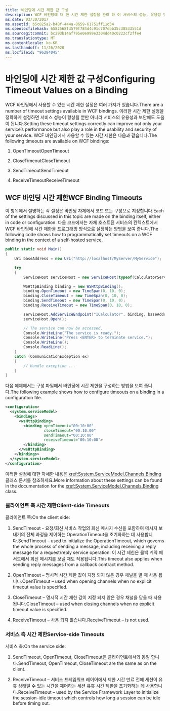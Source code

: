 ```yaml
---
title: 바인딩에 시간 제한 값 구성
description: WCF 바인딩에 대 한 시간 제한 설정을 관리 하 여 서비스의 성능, 유용성 및 보안을 개선 하는 방법에 대해 알아봅니다.
ms.date: 03/30/2017
ms.assetid: b5c825a2-b48f-444a-8659-61751ff11d34
ms.openlocfilehash: 6582568f3579f784d4c91c707dbb35c38533551d
ms.sourcegitcommit: bc293b14af795e0e999e3304dd40c0222cf2ffe4
ms.translationtype: MT
ms.contentlocale: ko-KR
ms.lasthandoff: 11/26/2020
ms.locfileid: "96284045"
---
```

# <a name="configuring-timeout-values-on-a-binding"></a><span data-ttu-id="45b54-103">바인딩에 시간 제한 값 구성</span><span class="sxs-lookup"><span data-stu-id="45b54-103">Configuring Timeout Values on a Binding</span></span>

<span data-ttu-id="45b54-104">WCF 바인딩에서 사용할 수 있는 시간 제한 설정은 여러 가지가 있습니다.</span><span class="sxs-lookup"><span data-stu-id="45b54-104">There are a number of timeout settings available in WCF bindings.</span></span> <span data-ttu-id="45b54-105">이러한 시간 제한 설정을 정확하게 설정하면 서비스 성능이 향상될 뿐만 아니라 서비스의 유용성과 보안에도 도움이 됩니다.</span><span class="sxs-lookup"><span data-stu-id="45b54-105">Setting these timeout settings correctly can improve not only your service’s performance but also play a role in the usability and security of your service.</span></span> <span data-ttu-id="45b54-106">WCF 바인딩에서 사용할 수 있는 시간 제한은 다음과 같습니다.</span><span class="sxs-lookup"><span data-stu-id="45b54-106">The following timeouts are available on WCF bindings:</span></span>  
  
1. <span data-ttu-id="45b54-107">OpenTimeout</span><span class="sxs-lookup"><span data-stu-id="45b54-107">OpenTimeout</span></span>  
  
2. <span data-ttu-id="45b54-108">CloseTimeout</span><span class="sxs-lookup"><span data-stu-id="45b54-108">CloseTimeout</span></span>  
  
3. <span data-ttu-id="45b54-109">SendTimeout</span><span class="sxs-lookup"><span data-stu-id="45b54-109">SendTimeout</span></span>  
  
4. <span data-ttu-id="45b54-110">ReceiveTimeout</span><span class="sxs-lookup"><span data-stu-id="45b54-110">ReceiveTimeout</span></span>  
  
## <a name="wcf-binding-timeouts"></a><span data-ttu-id="45b54-111">WCF 바인딩 시간 제한</span><span class="sxs-lookup"><span data-stu-id="45b54-111">WCF Binding Timeouts</span></span>  

 <span data-ttu-id="45b54-112">이 항목에서 설명하는 각 설정은 바인딩 자체에서 코드 또는 구성으로 지정합니다.</span><span class="sxs-lookup"><span data-stu-id="45b54-112">Each of the settings discussed in this topic are made on the binding itself, either in code or configuration.</span></span> <span data-ttu-id="45b54-113">다음 코드에서는 자체 호스트된 서비스의 컨텍스트에서 WCF 바인딩에 시간 제한을 프로그래밍 방식으로 설정하는 방법을 보여 줍니다.</span><span class="sxs-lookup"><span data-stu-id="45b54-113">The following code shows how to programmatically set timeouts on a WCF binding in the context of a self-hosted service.</span></span>  
  
```csharp  
public static void Main()
{
    Uri baseAddress = new Uri("http://localhost/MyServer/MyService");

    try
    {
        ServiceHost serviceHost = new ServiceHost(typeof(CalculatorService));

        WSHttpBinding binding = new WSHttpBinding();
        binding.OpenTimeout = new TimeSpan(0, 10, 0);
        binding.CloseTimeout = new TimeSpan(0, 10, 0);
        binding.SendTimeout = new TimeSpan(0, 10, 0);
        binding.ReceiveTimeout = new TimeSpan(0, 10, 0);

        serviceHost.AddServiceEndpoint("ICalculator", binding, baseAddress);
        serviceHost.Open();

        // The service can now be accessed.
        Console.WriteLine("The service is ready.");
        Console.WriteLine("Press <ENTER> to terminate service.");
        Console.WriteLine();
        Console.ReadLine();
    }
    catch (CommunicationException ex)
    {
        // Handle exception ...
    }
}
```  
  
 <span data-ttu-id="45b54-114">다음 예제에서는 구성 파일에서 바인딩에 시간 제한을 구성하는 방법을 보여 줍니다.</span><span class="sxs-lookup"><span data-stu-id="45b54-114">The following example shows how to configure timeouts on a binding in a configuration file.</span></span>  
  
```xml  
<configuration>
  <system.serviceModel>
    <bindings>
      <wsHttpBinding>
        <binding openTimeout="00:10:00"
                 closeTimeout="00:10:00"
                 sendTimeout="00:10:00"
                 receiveTimeout="00:10:00">
        </binding>
      </wsHttpBinding>
    </bindings>
  </system.serviceModel>
</configuration>
```  
  
 <span data-ttu-id="45b54-115">이러한 설정에 대한 자세한 내용은 <xref:System.ServiceModel.Channels.Binding> 클래스 문서를 참조하세요.</span><span class="sxs-lookup"><span data-stu-id="45b54-115">More information about these settings can be found in the documentation for the <xref:System.ServiceModel.Channels.Binding> class.</span></span>  
  
### <a name="client-side-timeouts"></a><span data-ttu-id="45b54-116">클라이언트 측 시간 제한</span><span class="sxs-lookup"><span data-stu-id="45b54-116">Client-side Timeouts</span></span>  

 <span data-ttu-id="45b54-117">클라이언트 쪽:</span><span class="sxs-lookup"><span data-stu-id="45b54-117">On the client side:</span></span>  
  
1. <span data-ttu-id="45b54-118">SendTimeout - 요청/회신 서비스 작업의 회신 메시지 수신을 포함하여 메시지 보내기의 전체 과정을 제어하는 OperationTimeout을 초기화하는 데 사용합니다.</span><span class="sxs-lookup"><span data-stu-id="45b54-118">SendTimeout – used to initialize the OperationTimeout, which governs the whole process of sending a message, including receiving a reply message for a request/reply service operation.</span></span> <span data-ttu-id="45b54-119">이 시간 제한은 콜백 계약 메서드에서 회신 메시지를 보낼 때도 적용됩니다.</span><span class="sxs-lookup"><span data-stu-id="45b54-119">This timeout also applies when sending reply messages from a callback contract method.</span></span>  
  
2. <span data-ttu-id="45b54-120">OpenTimeout – 명시적 시간 제한 값이 지정 되지 않은 경우 채널을 열 때 사용 됩니다.</span><span class="sxs-lookup"><span data-stu-id="45b54-120">OpenTimeout – used when opening channels when no explicit timeout value is specified.</span></span>  
  
3. <span data-ttu-id="45b54-121">CloseTimeout – 명시적 시간 제한 값이 지정 되지 않은 경우 채널을 닫을 때 사용 됩니다.</span><span class="sxs-lookup"><span data-stu-id="45b54-121">CloseTimeout – used when closing channels when no explicit timeout value is specified.</span></span>  
  
4. <span data-ttu-id="45b54-122">ReceiveTimeout – 사용 되지 않습니다.</span><span class="sxs-lookup"><span data-stu-id="45b54-122">ReceiveTimeout – is not used.</span></span>  
  
### <a name="service-side-timeouts"></a><span data-ttu-id="45b54-123">서비스 측 시간 제한</span><span class="sxs-lookup"><span data-stu-id="45b54-123">Service-side Timeouts</span></span>  

 <span data-ttu-id="45b54-124">서비스 측:</span><span class="sxs-lookup"><span data-stu-id="45b54-124">On the service side:</span></span>  
  
1. <span data-ttu-id="45b54-125">SendTimeout, OpenTimeout, CloseTimeout은 클라이언트에서와 동일 합니다.</span><span class="sxs-lookup"><span data-stu-id="45b54-125">SendTimeout, OpenTimeout, CloseTimeout are the same as on the client.</span></span>  
  
2. <span data-ttu-id="45b54-126">ReceiveTimeout – 서비스 프레임워크 레이어에서 제한 시간 만료 전에 세션이 유휴 상태일 수 있는 시간을 제어하는 세션 유휴 시간 제한을 초기화하는 데 사용합니다.</span><span class="sxs-lookup"><span data-stu-id="45b54-126">ReceiveTimeout – used by the Service Framework Layer to initialize the session-idle timeout which controls how long a session can be idle before timing out.</span></span>
